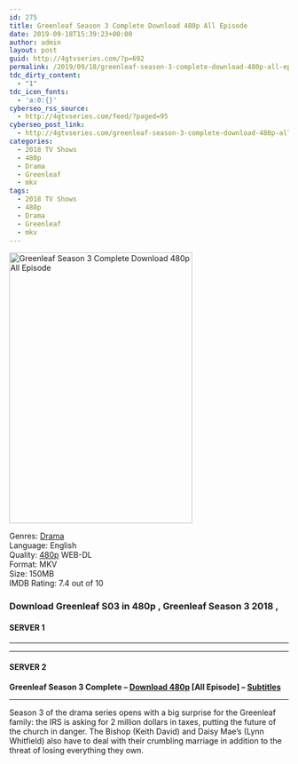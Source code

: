 ```yaml
---
id: 275
title: Greenleaf Season 3 Complete Download 480p All Episode
date: 2019-09-18T15:39:23+00:00
author: admin
layout: post
guid: http://4gtvseries.com/?p=692
permalink: /2019/09/18/greenleaf-season-3-complete-download-480p-all-episode/
tdc_dirty_content:
  - "1"
tdc_icon_fonts:
  - 'a:0:{}'
cyberseo_rss_source:
  - http://4gtvseries.com/feed/?paged=95
cyberseo_post_link:
  - http://4gtvseries.com/greenleaf-season-3-complete-download-480p-all-episode/
categories:
  - 2018 TV Shows
  - 480p
  - Drama
  - Greenleaf
  - mkv
tags:
  - 2018 TV Shows
  - 480p
  - Drama
  - Greenleaf
  - mkv
---
```

<img loading="lazy" class="aligncenter" src="https://2.bp.blogspot.com/-mE0CWdaEKcc/XYG-FnB0qsI/AAAAAAAABtc/Zw9hlhe6Jf4dOTBB4F_mHzGpjKNRd_j_QCK4BGAYYCw/s1600/Greenleaf%2BSeason%2B3.jpg" alt="Greenleaf Season 3 Complete Download 480p All Episode" width="330" height="488" />

Genres:&nbsp;<a href="http://4gtvseries.com/tag/drama/" data-wpel-link="internal">Drama</a>  
Language: English  
Quality:&nbsp;<a href="http://4gtvseries.com/tag/480p/" data-wpel-link="internal">480p</a> WEB-DL  
Format: MKV  
Size: 150MB  
IMDB Rating: 7.4 out of 10

### **Download Greenleaf S03 in 480p , Greenleaf Season 3 2018 ,**

#### <span><strong>SERVER 1</strong></span>

* * *

* * *

#### <span><strong>SERVER 2</strong></span>

**Greenleaf Season 3 Complete – <a href="http://dl480p.xyz/473/" data-wpel-link="external" target="_blank" rel="nofollow external noopener noreferrer" class="wpel-icon-left"><i class="wpel-icon fa fa-download" aria-hidden="true"></i>Download 480p</a> [All Episode] – <a href="https://subscene.com/subtitles/greenleaf-third-season" data-wpel-link="external" target="_blank" rel="nofollow external noopener noreferrer" class="wpel-icon-left"><i class="wpel-icon fa fa-download" aria-hidden="true"></i>Subtitles</a>**

* * *

Season 3 of the drama series opens with a big surprise for the Greenleaf family: the IRS is asking for 2 million dollars in taxes, putting the future of the church in danger. The Bishop (Keith David) and Daisy Mae’s (Lynn Whitfield) also have to deal with their crumbling marriage in addition to the threat of losing everything they own.

<div align="center">
</div>
